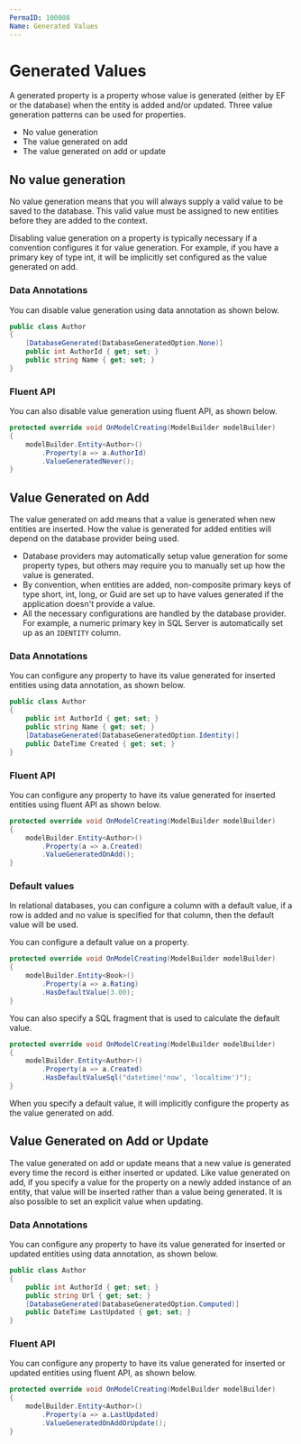 ```yaml
---
PermaID: 100008
Name: Generated Values
---
```


# Generated Values

A generated property is a property whose value is generated (either by EF or the database) when the entity is added and/or updated. Three value generation patterns can be used for properties.

 - No value generation
 - The value generated on add
 - The value generated on add or update

## No value generation

No value generation means that you will always supply a valid value to be saved to the database. This valid value must be assigned to new entities before they are added to the context.

Disabling value generation on a property is typically necessary if a convention configures it for value generation. For example, if you have a primary key of type int, it will be implicitly set configured as the value generated on add. 

### Data Annotations

You can disable value generation using data annotation as shown below.

```csharp
public class Author
{
    [DatabaseGenerated(DatabaseGeneratedOption.None)]
    public int AuthorId { get; set; }
    public string Name { get; set; }
}
```

### Fluent API

You can also disable value generation using fluent API, as shown below.

```csharp
protected override void OnModelCreating(ModelBuilder modelBuilder)
{
    modelBuilder.Entity<Author>()
        .Property(a => a.AuthorId)
        .ValueGeneratedNever();
}
```

## Value Generated on Add

The value generated on add means that a value is generated when new entities are inserted. How the value is generated for added entities will depend on the database provider being used. 

 - Database providers may automatically setup value generation for some property types, but others may require you to manually set up how the value is generated.
 - By convention, when entities are added, non-composite primary keys of type short, int, long, or Guid are set up to have values generated if the application doesn't provide a value.
 - All the necessary configurations are handled by the database provider. For example, a numeric primary key in SQL Server is automatically set up as an `IDENTITY` column.

### Data Annotations

You can configure any property to have its value generated for inserted entities using data annotation, as shown below.

```csharp
public class Author
{
    public int AuthorId { get; set; }
    public string Name { get; set; }
    [DatabaseGenerated(DatabaseGeneratedOption.Identity)]
    public DateTime Created { get; set; }
}
```

### Fluent API

You can configure any property to have its value generated for inserted entities using fluent API as shown below.

```csharp
protected override void OnModelCreating(ModelBuilder modelBuilder)
{
    modelBuilder.Entity<Author>()
        .Property(a => a.Created)
        .ValueGeneratedOnAdd();
}
```

### Default values

In relational databases, you can configure a column with a default value, if a row is added and no value is specified for that column, then the default value will be used.

You can configure a default value on a property.

```csharp
protected override void OnModelCreating(ModelBuilder modelBuilder)
{
    modelBuilder.Entity<Book>()
        .Property(a => a.Rating)
        .HasDefaultValue(3.00);
}
```

You can also specify a SQL fragment that is used to calculate the default value.

```csharp
protected override void OnModelCreating(ModelBuilder modelBuilder)
{
    modelBuilder.Entity<Author>()
        .Property(a => a.Created)
        .HasDefaultValueSql("datetime('now', 'localtime')");
}
```

When you specify a default value, it will implicitly configure the property as the value generated on add.

## Value Generated on Add or Update

The value generated on add or update means that a new value is generated every time the record is either inserted or updated. Like value generated on add, if you specify a value for the property on a newly added instance of an entity, that value will be inserted rather than a value being generated. It is also possible to set an explicit value when updating. 

### Data Annotations

You can configure any property to have its value generated for inserted or updated entities using data annotation, as shown below.

```csharp
public class Author
{
    public int AuthorId { get; set; }
    public string Url { get; set; }
    [DatabaseGenerated(DatabaseGeneratedOption.Computed)]
    public DateTime LastUpdated { get; set; }
}
```

### Fluent API

You can configure any property to have its value generated for inserted or updated entities using fluent API, as shown below.

```csharp
protected override void OnModelCreating(ModelBuilder modelBuilder)
{
    modelBuilder.Entity<Author>()
        .Property(a => a.LastUpdated)
        .ValueGeneratedOnAddOrUpdate();
}
```
